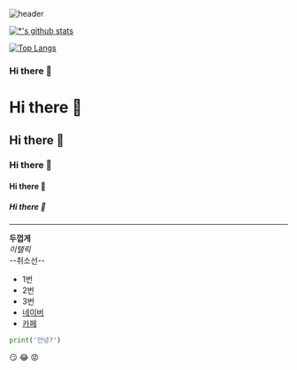 ![header](https://capsule-render.vercel.app/api?type=wave&color=auto&height=300&section=header&text=깃허브%20특강&fontSize=90&animation=scaleIn)

[![*'s github stats](https://github-readme-stats.vercel.app/api?username=seongwan1120)](https://github.com/seongwan1120)

[![Top Langs](https://github-readme-stats.vercel.app/api/top-langs/?username=seongwan1120)](https://github.com/seongwan1120/github-readme-stats)

### Hi there 👋

<!--
**seongwan1120/seongwan1120** is a ✨ _special_ ✨ repository because its `README.md` (this file) appears on your GitHub profile.

Here are some ideas to get you started:

- 🔭 I’m currently working on ...
- 🌱 I’m currently learning ...
- 👯 I’m looking to collaborate on ...
- 🤔 I’m looking for help with ...
- 💬 Ask me about ...
- 📫 How to reach me: ...
- 😄 Pronouns: ...
- ⚡ Fun fact: ...
-->

# Hi there 👋
## Hi there 👋
### Hi there 👋
#### Hi there 👋
##### Hi there 👋
---
**두껍게** <br>
*이탤릭* <br>
--취소선-- <br>
- 1번
- 2번
- 3번
- [네이버](http://naver.com)
- [카페](https://cafe.naver.com/githubStudy)

```python
print('안녕?')
```
:smirk:
:joy:
:rage:


